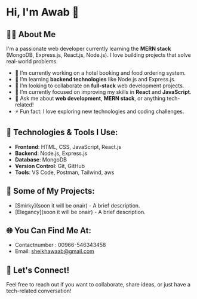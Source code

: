 # Hi, I'm Awab 👋

## 👨‍💻 About Me
I'm a passionate web developer currently learning the **MERN stack** (MongoDB, Express.js, React.js, Node.js). I love building projects that solve real-world problems. 

- 🔭 I’m currently working on a hotel booking and food ordering system.
- 🌱 I’m learning **backend technologies** like Node.js and Express.js.
- 👯 I’m looking to collaborate on **full-stack** web development projects.
- 🤔 I’m currently focused on improving my skills in **React** and **JavaScript**.
- 💬 Ask me about **web development**, **MERN stack**, or anything tech-related!
- ⚡ Fun fact: I love exploring new technologies and coding challenges.

## 🔧 Technologies & Tools I Use:
- **Frontend**: HTML, CSS, JavaScript, React.js
- **Backend**: Node.js, Express.js
- **Database**: MongoDB
- **Version Control**: Git, GitHub
- **Tools**: VS Code, Postman, Tailwind, aws

## 📂 Some of My Projects:
- [Smirky](soon it will be onair) - A brief description.
- [Elegancy](soon it will be onair) - A brief description.


## 🌐 You Can Find Me At:
- Contactnumber : 00966-546343458 
- Email: sheikhawaab@gmail.com

## 🚀 Let's Connect!
Feel free to reach out if you want to collaborate, share ideas, or just have a tech-related conversation!

